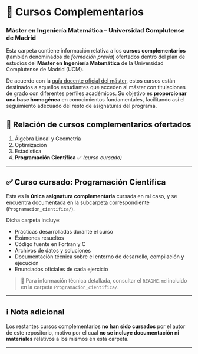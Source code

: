 # 🧱 Cursos Complementarios  
### Máster en Ingeniería Matemática – Universidad Complutense de Madrid

Esta carpeta contiene información relativa a los **cursos complementarios** (también denominados de *formación previa*) ofertados dentro del plan de estudios del **Máster en Ingeniería Matemática** de la Universidad Complutense de Madrid (UCM).

De acuerdo con la [guía docente oficial del máster](https://www.ucm.es/estudios/master-ingenieriamatematica-plan), estos cursos están destinados a aquellos estudiantes que acceden al máster con titulaciones de grado con diferentes perfiles académicos. Su objetivo es **proporcionar una base homogénea** en conocimientos fundamentales, facilitando así el seguimiento adecuado del resto de asignaturas del programa.

## 📘 Relación de cursos complementarios ofertados

1. Álgebra Lineal y Geometría  
2. Optimización 
3. Estadistica
4. **Programación Científica** ✅ *(curso cursado)*

---

## ✅ Curso cursado: Programación Científica

Esta es la **única asignatura complementaria** cursada en mi caso, y se encuentra documentada en la subcarpeta correspondiente (`Programacion_cientifica/`).

Dicha carpeta incluye:

- Prácticas desarrolladas durante el curso
- Exámenes resueltos
- Código fuente en Fortran y C
- Archivos de datos y soluciones
- Documentación técnica sobre el entorno de desarrollo, compilación y ejecución
- Enunciados oficiales de cada ejercicio

> 📌 Para información técnica detallada, consultar el `README.md` incluido en la carpeta `Programacion_cientifica/`.

---

## ℹ️ Nota adicional

Los restantes cursos complementarios **no han sido cursados** por el autor de este repositorio, motivo por el cual **no se incluye documentación ni materiales** relativos a los mismos en esta carpeta.

---

